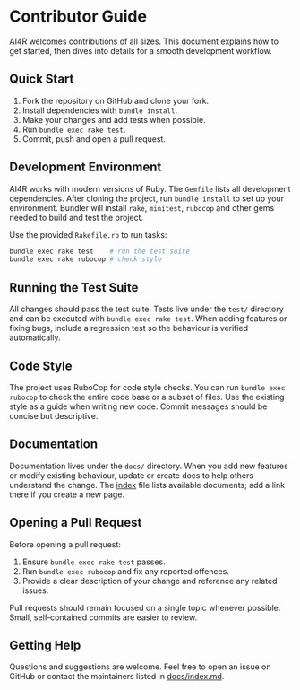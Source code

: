 # Contributor Guide

AI4R welcomes contributions of all sizes. This document explains how to get started, then dives into details for a smooth development workflow.

## Quick Start

1. Fork the repository on GitHub and clone your fork.
2. Install dependencies with `bundle install`.
3. Make your changes and add tests when possible.
4. Run `bundle exec rake test`.
5. Commit, push and open a pull request.

## Development Environment

AI4R works with modern versions of Ruby. The `Gemfile` lists all development dependencies. After cloning the project, run `bundle install` to set up your environment. Bundler will install `rake`, `minitest`, `rubocop` and other gems needed to build and test the project.

Use the provided `Rakefile.rb` to run tasks:

```bash
bundle exec rake test    # run the test suite
bundle exec rake rubocop # check style
```

## Running the Test Suite

All changes should pass the test suite. Tests live under the `test/` directory and can be executed with `bundle exec rake test`. When adding features or fixing bugs, include a regression test so the behaviour is verified automatically.

## Code Style

The project uses RuboCop for code style checks. You can run `bundle exec rubocop` to check the entire code base or a subset of files. Use the existing style as a guide when writing new code. Commit messages should be concise but descriptive.

## Documentation

Documentation lives under the `docs/` directory. When you add new features or modify existing behaviour, update or create docs to help others understand the change. The [index](index.md) file lists available documents; add a link there if you create a new page.

## Opening a Pull Request

Before opening a pull request:

1. Ensure `bundle exec rake test` passes.
2. Run `bundle exec rubocop` and fix any reported offences.
3. Provide a clear description of your change and reference any related issues.

Pull requests should remain focused on a single topic whenever possible. Small, self‑contained commits are easier to review.

## Getting Help

Questions and suggestions are welcome. Feel free to open an issue on GitHub or contact the maintainers listed in [docs/index.md](index.md).

